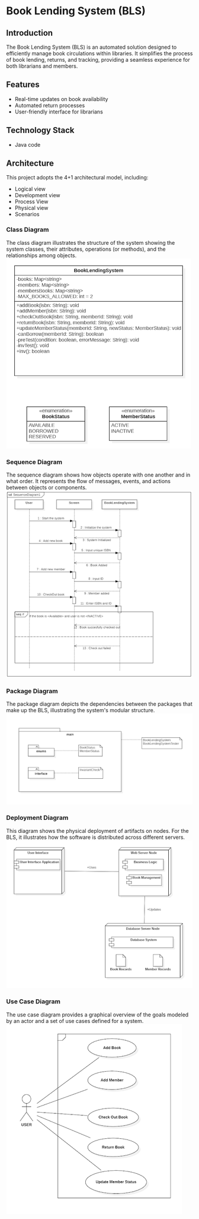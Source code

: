 # Book Lending System (BLS)

## Introduction
The Book Lending System (BLS) is an automated solution designed to efficiently manage book circulations within libraries. It simplifies the process of book lending, returns, and tracking, providing a seamless experience for both librarians and members.

## Features
- Real-time updates on book availability
- Automated return processes
- User-friendly interface for librarians

## Technology Stack
- Java code

## Architecture
This project adopts the 4+1 architectural model, including:
- Logical view
- Development view
- Process View
- Physical view
- Scenarios

### Class Diagram
The class diagram illustrates the structure of the system showing the system classes, their attributes, operations (or methods), and the relationships among objects.
![Class Diagram](class.png)

### Sequence Diagram
The sequence diagram shows how objects operate with one another and in what order. It represents the flow of messages, events, and actions between objects or components.
![Sequence Diagram](seq.png)

### Package Diagram
The package diagram depicts the dependencies between the packages that make up the BLS, illustrating the system's modular structure.
![Package Diagram](package.png)

### Deployment Diagram
This diagram shows the physical deployment of artifacts on nodes. For the BLS, it illustrates how the software is distributed across different servers.
![Deployment Diagram](deploy.png)

### Use Case Diagram
The use case diagram provides a graphical overview of the goals modeled by an actor and a set of use cases defined for a system.
![Use Case Diagram](usecase.png)
